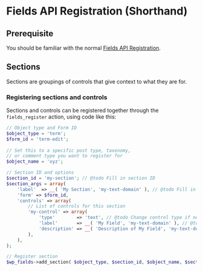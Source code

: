 # Fields API Registration (Shorthand)

## Prerequisite

You should be familiar with the normal [Fields API Registration](https://github.com/sc0ttkclark/wordpress-fields-api/blob/master/docs/registering-fields.md).

## Sections

Sections are groupings of controls that give context to what they are for.

### Registering sections and controls

Sections and controls can be registered together through the `fields_register` action, using code like this:

```php
// Object type and Form ID
$object_type = 'term';
$form_id = 'term-edit';
	
// Set this to a specific post type, taxonomy,
// or comment type you want to register for
$object_name = 'xyz';

// Section ID and options
$section_id = 'my-section'; // @todo Fill in section ID
$section_args = array(
	'label'  => __( 'My Section', 'my-text-domain' ), // @todo Fill in section heading, update text domain
	'form' => $form_id,
	'controls' => array(
		// List of controls for this section
		'my-control' => array(
			'type'        => 'text', // @todo Change control type if needed
			'label'       => __( 'My Field', 'my-text-domain' ), // @todo Fill in label, update text domain
			'description' => __( 'Description of My Field', 'my-text-domain' ), // @todo Fill in description, update text domain
		),
	),
);

// Register section
$wp_fields->add_section( $object_type, $section_id, $object_name, $section_args );
```
